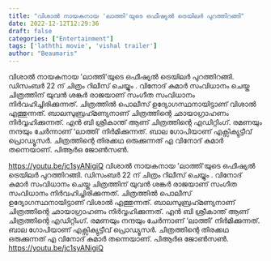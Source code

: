 ```yaml
---
title: "വിശാൽ നായകനായ 'ലാത്തി'യുടെ ഒഫീഷ്യൽ ട്രെയിലർ പുറത്തിറങ്ങി"
date: 2022-12-12T12:29:36
draft: false
categories: ["Entertainment"]
tags: ['laththi movie', 'vishal trailer']
author: "Beaumaris"
---
```


വിശാൽ നായകനായ 'ലാത്തി'യുടെ ഒഫീഷ്യൽ ട്രെയിലർ പുറത്തിറങ്ങി. ഡിസംബർ 22 ന് ചിത്രം റിലീസ് ചെയ്യും . വിനോദ് കുമാർ സംവിധാനം ചെയ്ത ചിത്രത്തിന് യുവൻ ശങ്കർ രാജയാണ് സംഗീത സംവിധാനം നിർവഹിച്ചിരിക്കുന്നത്. ചിത്രത്തില്‍ പൊലീസ് ഉദ്യോഗസ്ഥനായിട്ടാണ് വിശാല്‍ എത്തുന്നത്. ബാലസുബ്രഹ്‍മണ്യനാണ് ചിത്രത്തിന്റെ ഛായാഗ്രാഹണം നിര്‍വ്വഹിക്കുന്നത്. എൻ ബി ശ്രീകാന്ത് ആണ് ചിത്രത്തിന്റെ എഡിറ്റിംഗ്. രമണയും നന്ദയും ചേര്‍ന്നാണ് ‘ലാത്തി’ നിര്‍മിക്കുന്നത്. ബാല ഗോപിയാണ് എക്സിക്യുട്ടീവ് പ്രൊഡ്യൂസര്‍. ചിത്രത്തിന്റെ തിരക്കഥ ഒരുക്കുന്നത് എ വിനോദ് കുമാര്‍ തന്നെയാണ്. പിആര്‍ഒ ജോണ്‍സണ്‍.

https://youtu.be/jc1syANigiQ
വിശാൽ നായകനായ 'ലാത്തി'യുടെ ഒഫീഷ്യൽ ട്രെയിലർ പുറത്തിറങ്ങി. ഡിസംബർ 22 ന് ചിത്രം റിലീസ് ചെയ്യും . വിനോദ് കുമാർ സംവിധാനം ചെയ്ത ചിത്രത്തിന് യുവൻ ശങ്കർ രാജയാണ് സംഗീത സംവിധാനം നിർവഹിച്ചിരിക്കുന്നത്. ചിത്രത്തില്‍ പൊലീസ് ഉദ്യോഗസ്ഥനായിട്ടാണ് വിശാല്‍ എത്തുന്നത്. ബാലസുബ്രഹ്‍മണ്യനാണ് ചിത്രത്തിന്റെ ഛായാഗ്രാഹണം നിര്‍വ്വഹിക്കുന്നത്. എൻ ബി ശ്രീകാന്ത് ആണ് ചിത്രത്തിന്റെ എഡിറ്റിംഗ്. രമണയും നന്ദയും ചേര്‍ന്നാണ് ‘ലാത്തി’ നിര്‍മിക്കുന്നത്. ബാല ഗോപിയാണ് എക്സിക്യുട്ടീവ് പ്രൊഡ്യൂസര്‍. ചിത്രത്തിന്റെ തിരക്കഥ ഒരുക്കുന്നത് എ വിനോദ് കുമാര്‍ തന്നെയാണ്. പിആര്‍ഒ ജോണ്‍സണ്‍. https://youtu.be/jc1syANigiQ
